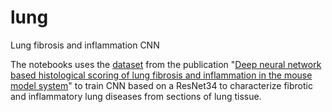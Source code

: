 # lung
Lung fibrosis and inflammation CNN

The notebooks uses the [dataset](https://osf.io/28qbc/) from the publication "[Deep neural network based histological scoring of lung fibrosis and inflammation in the mouse model system](https://journals.plos.org/plosone/article?id=10.1371/journal.pone.0202708)" to train CNN based on a ResNet34 to characterize fibrotic and inflammatory lung diseases from sections of lung tissue.
